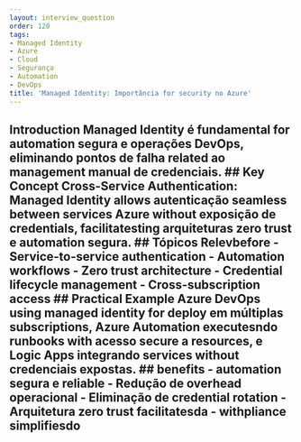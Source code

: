 ```yaml
---
layout: interview_question
order: 120
tags:
- Managed Identity
- Azure
- Cloud
- Segurança
- Automation
- DevOps
title: 'Managed Identity: Importância for security no Azure'
---
```


## Introduction Managed Identity é fundamental for automation segura e operações DevOps, eliminando pontos de falha related ao management manual de credenciais. ## Key Concept **Cross-Service Authentication**: Managed Identity allows autenticação seamless between services Azure without exposição de credentials, facilitatesting arquiteturas zero trust e automation segura. ## Tópicos Relevbefore - Service-to-service authentication - Automation workflows - Zero trust architecture - Credential lifecycle management - Cross-subscription access ## Practical Example Azure DevOps using managed identity for deploy em múltiplas subscriptions, Azure Automation executesndo runbooks with acesso secure a resources, e Logic Apps integrando services without credenciais expostas. ## benefits - automation segura e reliable - Redução de overhead operacional - Eliminação de credential rotation - Arquitetura zero trust facilitatesda - withpliance simplifiesdo